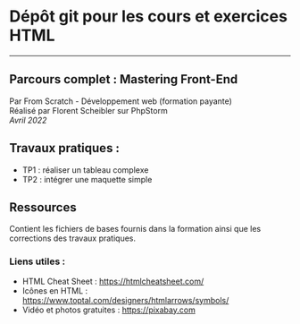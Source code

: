 # Dépôt git pour les cours et exercices HTML

***


## Parcours complet : Mastering Front-End

Par From Scratch - Développement web (formation payante)<br>
Réalisé par Florent Scheibler sur PhpStorm <br>
*Avril 2022*

## Travaux pratiques :

- TP1 : réaliser un tableau complexe
- TP2 : intégrer une maquette simple

## Ressources

Contient les fichiers de bases fournis dans la formation ainsi que les corrections des travaux pratiques.

### Liens utiles :

- HTML Cheat Sheet : https://htmlcheatsheet.com/
- Icônes en HTML : https://www.toptal.com/designers/htmlarrows/symbols/
- Vidéo et photos gratuites : https://pixabay.com